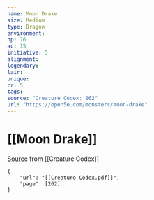 ```yaml
---
name: Moon Drake
size: Medium
type: Dragon
environment: 
hp: 76
ac: 15
initiative: 5
alignment: 
legendary: 
lair: 
unique: 
cr: 5
tags: 
source: "Creature Codex: 262"
url: "https://open5e.com/monsters/moon-drake"
---
```

# [[Moon Drake]]

[Source](zotero://open-pdf/library/items/NTNKJRHG?page=262) from [[Creature Codex]]

```pdf
{
	"url": "[[Creature Codex.pdf]]",
	"page": [262]
}
```

